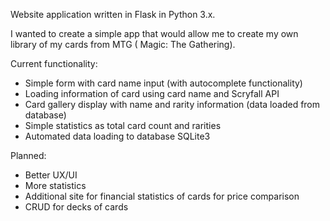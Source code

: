 Website application written in Flask in Python 3.x.

I wanted to create a simple app that would allow me to create my own library of my cards from MTG ( Magic: The Gathering).

Current functionality:
- Simple form with card name input (with autocomplete functionality)
- Loading information of card using card name and Scryfall API
- Card gallery display with name and rarity information (data loaded from database)
- Simple statistics as total card count and rarities
- Automated data loading to database SQLite3

Planned:
- Better UX/UI
- More statistics
- Additional site for financial statistics of cards for price comparison
- CRUD for decks of cards
